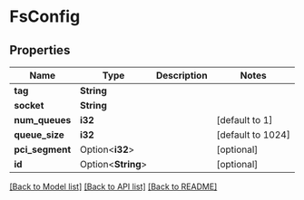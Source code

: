 # FsConfig

## Properties

Name | Type | Description | Notes
------------ | ------------- | ------------- | -------------
**tag** | **String** |  | 
**socket** | **String** |  | 
**num_queues** | **i32** |  | [default to 1]
**queue_size** | **i32** |  | [default to 1024]
**pci_segment** | Option<**i32**> |  | [optional]
**id** | Option<**String**> |  | [optional]

[[Back to Model list]](../README.md#documentation-for-models) [[Back to API list]](../README.md#documentation-for-api-endpoints) [[Back to README]](../README.md)


